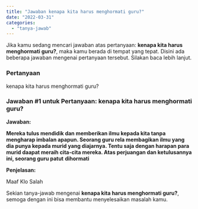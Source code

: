 ```yaml
---
title: "Jawaban kenapa kita harus menghormati guru?​"
date: "2022-03-31"
categories: 
  - "tanya-jawab"
---
```


Jika kamu sedang mencari jawaban atas pertanyaan: **kenapa kita harus menghormati guru?​**, maka kamu berada di tempat yang tepat. Disini ada beberapa jawaban mengenai pertanyaan tersebut. Silakan baca lebih lanjut.

### Pertanyaan

kenapa kita harus menghormati guru?​

### Jawaban #1 untuk Pertanyaan: kenapa kita harus menghormati guru?​

**Jawaban:**

**Mereka tulus mendidik dan memberikan ilmu kepada kita tanpa mengharap imbalan apapun. Seorang guru rela membagikan ilmu yang dia punya kepada murid yang diajarnya. Tentu saja dengan harapan para murid daapat meraih cita-cita mereka. Atas perjuangan dan ketulusannya ini, seorang guru patut** **dihormati**

**Penjelasan:**

Maaf Klo Salah

Sekian tanya-jawab mengenai **kenapa kita harus menghormati guru?​**, semoga dengan ini bisa membantu menyelesaikan masalah kamu.
